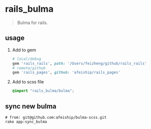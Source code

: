 # rails_bulma
> Bulma for rails.

## usage
1. Add to gem
    ```rb
    # local/debug
    gem 'rails_rails', path: '/Users/feizheng/github/rails_rails'
    # remote/github
    gem 'rails_pages', github: 'afeiship/rails_pages'
    ```
2. Add to scss file
   ```scss
   @import "rails_bulma/bulma";
   ```

## sync new bulma
```shell
# from: git@github.com:afeiship/bulma-scss.git
rake app:sync_bulma
```